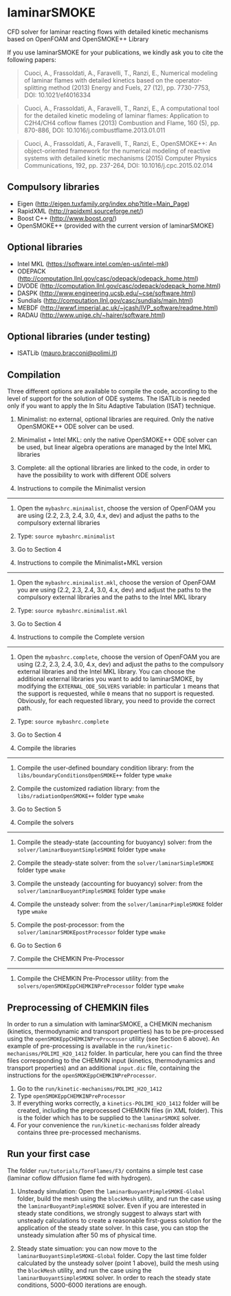 laminarSMOKE
============
CFD solver for laminar reacting flows with detailed kinetic mechanisms based on OpenFOAM and OpenSMOKE++ Library

If you use laminarSMOKE for your publications, we kindly ask you to cite the following papers:

> Cuoci, A., Frassoldati, A., Faravelli, T., Ranzi, E., 
> Numerical modeling of laminar flames with detailed kinetics based on the operator-splitting method
> (2013) Energy and Fuels, 27 (12), pp. 7730-7753, DOI: 10.1021/ef4016334
 
> Cuoci, A., Frassoldati, A., Faravelli, T., Ranzi, E., 
> A computational tool for the detailed kinetic modeling of laminar flames: Application to C2H4/CH4 coflow flames
> (2013) Combustion and Flame, 160 (5), pp. 870-886, DOI: 10.1016/j.combustflame.2013.01.011
 
> Cuoci, A., Frassoldati, A., Faravelli, T., Ranzi, E., 
> OpenSMOKE++: An object-oriented framework for the numerical modeling of reactive systems with detailed kinetic mechanisms 
> (2015) Computer Physics Communications, 192, pp. 237-264, DOI: 10.1016/j.cpc.2015.02.014

Compulsory libraries
--------------------
- Eigen (http://eigen.tuxfamily.org/index.php?title=Main_Page)
- RapidXML (http://rapidxml.sourceforge.net/)
- Boost C++ (http://www.boost.org/)
- OpenSMOKE++ (provided with the current version of laminarSMOKE)

Optional libraries
------------------
- Intel MKL (https://software.intel.com/en-us/intel-mkl)
- ODEPACK (http://computation.llnl.gov/casc/odepack/odepack_home.html)
- DVODE (http://computation.llnl.gov/casc/odepack/odepack_home.html)
- DASPK (http://www.engineering.ucsb.edu/~cse/software.html)
- Sundials (http://computation.llnl.gov/casc/sundials/main.html)
- MEBDF (http://wwwf.imperial.ac.uk/~jcash/IVP_software/readme.html)
- RADAU (http://www.unige.ch/~hairer/software.html)

Optional libraries (under testing)
----------------------------------
- ISATLib (mauro.bracconi@polimi.it)

Compilation
-----------
Three different options are available to compile the code, according to the level of support for the solution of ODE systems. The ISATLib is needed only if you want to apply the In Situ Adaptive Tabulation (ISAT) technique.
1. Minimalist: no external, optional libraries are required. Only the native OpenSMOKE++ ODE solver can be used.
2. Minimalist + Intel MKL: only the native OpenSMOKE++ ODE solver can be used, but linear algebra operations are managed by the Intel MKL libraries
3. Complete: all the optional libraries are linked to the code, in order to have the possibility to work with different ODE solvers

1. Instructions to compile the Minimalist version
-------------------------------------------------
1. Open the `mybashrc.minimalist`, choose the version of OpenFOAM you are using (2.2, 2.3, 2.4, 3.0, 4.x, dev) and adjust the paths to the compulsory external libraries
2. Type: `source mybashrc.minimalist`
3. Go to Section 4

2. Instructions to compile the Minimalist+MKL version
-----------------------------------------------------
1. Open the `mybashrc.minimalist.mkl`, choose the version of OpenFOAM you are using (2.2, 2.3, 2.4, 3.0, 4.x, dev) and adjust the paths to the compulsory external libraries and the paths to the Intel MKL library
2. Type: `source mybashrc.minimalist.mkl`
3. Go to Section 4

3. Instructions to compile the Complete version
-----------------------------------------------------
1. Open the `mybashrc.complete`, choose the version of OpenFOAM you are using (2.2, 2.3, 2.4, 3.0, 4.x, dev) and adjust the paths to the compulsory external libraries and the Intel MKL library. You can choose the additional external libraries you want to add to laminarSMOKE, by modifying the `EXTERNAL_ODE_SOLVERS` variable: in particular `1` means that the support is requested, while `0` means that no support is requested. Obviously, for each requested library, you need to provide the correct path.
2. Type: `source mybashrc.complete`
3. Go to Section 4

4. Compile the libraries
-----------------------------------------------------
1. Compile the user-defined boundary condition library: from the `libs/boundaryConditionsOpenSMOKE++` folder type `wmake`
2. Compile the customized radiation library: from the `libs/radiationOpenSMOKE++` folder type `wmake`
3. Go to Section 5

5. Compile the solvers
-----------------------------------------------------
1. Compile the steady-state (accounting for buoyancy) solver: from the `solver/laminarBuoyantSimpleSMOKE` folder type `wmake`
2. Compile the steady-state solver: from the `solver/laminarSimpleSMOKE` folder type `wmake`
3. Compile the unsteady (accounting for buoyancy) solver: from the `solver/laminarBuoyantPimpleSMOKE` folder type `wmake`
4. Compile the unsteady solver: from the `solver/laminarPimpleSMOKE` folder type `wmake`
5. Compile the post-processor: from the `solver/laminarSMOKEpostProcessor` folder type `wmake`
6. Go to Section 6

6. Compile the CHEMKIN Pre-Processor
-----------------------------------------------------
1. Compile the CHEMKIN Pre-Processor utility: from the `solvers/openSMOKEppCHEMKINPreProcessor` folder type `wmake`

Preprocessing of CHEMKIN files
-----------------------------------------------------
In order to run a simulation with laminarSMOKE, a CHEMKIN mechanism (kinetics, thermodynamic and transport properties) has to be pre-processed using the `openSMOKEppCHEMKINPreProcessor` utility (see Section 6 above). 
An example of pre-processing is available in the `run/kinetic-mechanisms/POLIMI_H2O_1412` folder. In particular, here you can find the three files corresponding to the CHEMKIN input (kinetics, thermodynamics and transport properties) and an additional `input.dic` file, containing the instructions for the `openSMOKEppCHEMKINPreProcessor`.
1. Go to the `run/kinetic-mechanisms/POLIMI_H2O_1412`
2. Type `openSMOKEppCHEMKINPreProcessor`
3. If everything works correctly, a `kinetics-POLIMI_H2O_1412` folder will be created, including the preprocessed CHEMKIN files (in XML folder). This is the folder which has to be supplied to the `laminarSMOKE` solver.
4. For your convenience the `run/kinetic-mechanisms` folder already contains three pre-processed mechanisms.

Run your first case
-----------------------------------------------------
The folder `run/tutorials/ToroFlames/F3/` contains a simple test case (laminar coflow diffusion flame fed with hydrogen).

1. Unsteady simulation: Open the `laminarBuoyantPimpleSMOKE-Global` folder, build the mesh using the `blockMesh` utility, and run the case using the `laminarBuoyantPimpleSMOKE` solver. Even if you are interested in steady state conditions, we strongly suggest to always start with unsteady calculations to create a reasonable first-guess solution for the application of the steady state solver. In this case, you can stop the unsteady simulation after 50 ms of physical time.

2. Steady state simuation: you can now move to the `laminarBuoyantSimpleSMOKE-Global` folder. Copy the last time folder calculated by the unsteady solver (point 1 above), build the mesh using the `blockMesh` utility, and run the case using the `laminarBuoyantSimpleSMOKE` solver. In order to reach the steady state conditions, 5000-6000 iterations are enough.
